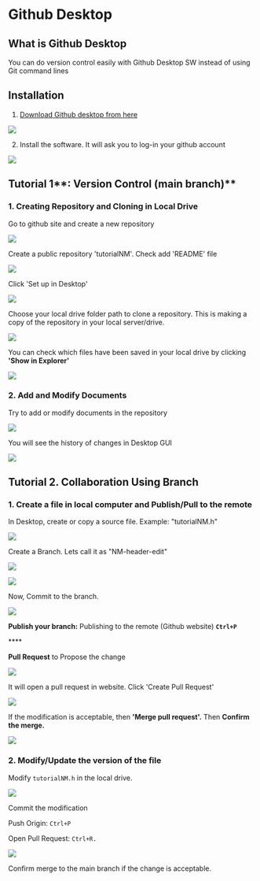 # Github Desktop

## What is Github Desktop

You can do version control easily with Github Desktop SW instead of using Git command lines

## Installation

1. [Download Github desktop from here](https://desktop.github.com/)

![](../../.gitbook/assets/image%20%28268%29.png)

2. Install the software. It will ask you to log-in your github account

![](../../.gitbook/assets/image%20%28308%29.png)

## Tutorial 1**: Version Control \(main branch\)**

### **1. Creating Repository and Cloning in Local Drive**

Go to github site and create a new repository

![](../../.gitbook/assets/image%20%28223%29.png)

Create a public repository 'tutorialNM'. Check add 'README' file

![](../../.gitbook/assets/image%20%28202%29.png)

Click 'Set up in Desktop' 

![](../../.gitbook/assets/image%20%28232%29.png)

Choose your local drive folder path to clone a repository. This is making a copy of the repository in your local server/drive. 

![](../../.gitbook/assets/image%20%28307%29.png)

You can check which files have been saved in your local drive by clicking **'Show in Explorer'**

![](../../.gitbook/assets/image%20%28269%29.png)

### 2. Add and Modify Documents

Try to add or modify documents in the repository

![](../../.gitbook/assets/image%20%28243%29.png)

You will see the history of changes in Desktop GUI

![](../../.gitbook/assets/image%20%28206%29.png)

## Tutorial 2. Collaboration Using Branch

### 1. Create a file in local computer and Publish/Pull to the remote 

In Desktop, create or copy a source file. Example: "tutorialNM.h"

![](../../.gitbook/assets/image%20%28276%29.png)

Create a Branch. Lets call it as "NM-header-edit"

![](../../.gitbook/assets/image%20%28300%29.png)



![](../../.gitbook/assets/image%20%28228%29.png)

Now, Commit to the branch.

![](../../.gitbook/assets/image%20%28218%29.png)



**Publish your branch:** Publishing to the remote \(Github website\) **`Ctrl+P`**

\*\*\*\*

**Pull Request** to Propose the change

![](../../.gitbook/assets/image%20%28262%29.png)

It will open a pull request in website. Click 'Create Pull Request'

![](../../.gitbook/assets/image%20%28306%29.png)

If the modification is acceptable, then **'Merge pull request'.** Then **Confirm the merge.**

![](../../.gitbook/assets/image%20%28238%29.png)

### 2. Modify/Update the version of the  file 

Modify `tutorialNM.h` in the local drive.

![](../../.gitbook/assets/image%20%28309%29.png)

Commit the modification



Push Origin:  `Ctrl+P`

Open Pull Request:  `Ctrl+R.` 

![](../../.gitbook/assets/image%20%28233%29.png)

Confirm merge to the main branch if the change is acceptable.



